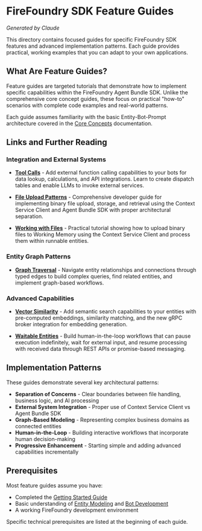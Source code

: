 # FireFoundry SDK Feature Guides

*Generated by Claude*

This directory contains focused guides for specific FireFoundry SDK features and advanced implementation patterns. Each guide provides practical, working examples that you can adapt to your own applications.

## What Are Feature Guides?

Feature guides are targeted tutorials that demonstrate how to implement specific capabilities within the FireFoundry Agent Bundle SDK. Unlike the comprehensive core concept guides, these focus on practical "how-to" scenarios with complete code examples and real-world patterns.

Each guide assumes familiarity with the basic Entity-Bot-Prompt architecture covered in the [Core Concepts](../core/) documentation.

## Links and Further Reading

### Integration and External Systems

- **[Tool Calls](ad_hoc_tool_calls.md)** - Add external function calling capabilities to your bots for data lookup, calculations, and API integrations. Learn to create dispatch tables and enable LLMs to invoke external services.

- **[File Upload Patterns](file-upload-patterns.md)** - Comprehensive developer guide for implementing binary file upload, storage, and retrieval using the Context Service Client and Agent Bundle SDK with proper architectural separation.

- **[Working with Files](uploading_files_example.md)** - Practical tutorial showing how to upload binary files to Working Memory using the Context Service Client and process them within runnable entities.

### Entity Graph Patterns

- **[Graph Traversal](graph_traversal.md)** - Navigate entity relationships and connections through typed edges to build complex queries, find related entities, and implement graph-based workflows.

### Advanced Capabilities

- **[Vector Similarity](vector-similarity-quickstart.md)** - Add semantic search capabilities to your entities with pre-computed embeddings, similarity matching, and the new gRPC broker integration for embedding generation.

- **[Waitable Entities](waitable_guide.md)** - Build human-in-the-loop workflows that can pause execution indefinitely, wait for external input, and resume processing with received data through REST APIs or promise-based messaging.

## Implementation Patterns

These guides demonstrate several key architectural patterns:

- **Separation of Concerns** - Clear boundaries between file handling, business logic, and AI processing
- **External System Integration** - Proper use of Context Service Client vs Agent Bundle SDK
- **Graph-Based Modeling** - Representing complex business domains as connected entities
- **Human-in-the-Loop** - Building interactive workflows that incorporate human decision-making
- **Progressive Enhancement** - Starting simple and adding advanced capabilities incrementally

## Prerequisites

Most feature guides assume you have:
- Completed the [Getting Started Guide](../agent_sdk_getting_started.md)
- Basic understanding of [Entity Modeling](../core/entities.md) and [Bot Development](../core/bots.md)
- A working FireFoundry development environment

Specific technical prerequisites are listed at the beginning of each guide.